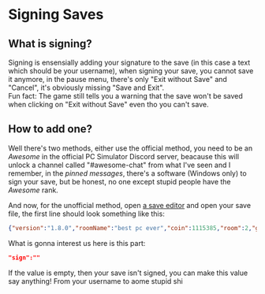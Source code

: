 # Signing Saves

## What is signing?
Signing is ensensially adding your signature to the save (in this case a text which should be your username), when signing your save, you cannot save it anymore, in the pause menu, there's only "Exit without Save" and "Cancel", it's obviously missing "Save and Exit".\
Fun fact: The game still tells you a warning that the save won't be saved when clicking on "Exit without Save" even tho you can't save.

## How to add one?

Well there's two methods, either use the official method, you need to be an *Awesome* in the official PC Simulator Discord server, beacause this will unlock a channel called "#awesome-chat" from what I've seen and I remember, in the *pinned messages*, there's a software (Windows only) to sign your save, but be honest, no one except stupid people have the *Awesome* rank.

And now, for the unofficial method, open [a save editor](#) and open your save file, the first line should look something like this:
```json
{"version":"1.8.0","roomName":"best pc ever","coin":1115385,"room":2,"gravity":true,"hardcore":false,"playtime":1521.516845703125,"temperature":20.0,"ac":false,"light":true,"sign":""}
```

What is gonna interest us here is this part:
```json
"sign":""
```
If the value is empty, then your save isn't signed, you can make this value say anything! From your username to aome stupid shi
